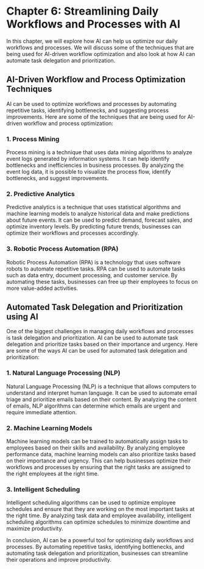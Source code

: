 Chapter 6: Streamlining Daily Workflows and Processes with AI
=============================================================

In this chapter, we will explore how AI can help us optimize our daily workflows and processes. We will discuss some of the techniques that are being used for AI-driven workflow optimization and also look at how AI can automate task delegation and prioritization.

AI-Driven Workflow and Process Optimization Techniques
------------------------------------------------------

AI can be used to optimize workflows and processes by automating repetitive tasks, identifying bottlenecks, and suggesting process improvements. Here are some of the techniques that are being used for AI-driven workflow and process optimization:

### 1. Process Mining

Process mining is a technique that uses data mining algorithms to analyze event logs generated by information systems. It can help identify bottlenecks and inefficiencies in business processes. By analyzing the event log data, it is possible to visualize the process flow, identify bottlenecks, and suggest improvements.

### 2. Predictive Analytics

Predictive analytics is a technique that uses statistical algorithms and machine learning models to analyze historical data and make predictions about future events. It can be used to predict demand, forecast sales, and optimize inventory levels. By predicting future trends, businesses can optimize their workflows and processes accordingly.

### 3. Robotic Process Automation (RPA)

Robotic Process Automation (RPA) is a technology that uses software robots to automate repetitive tasks. RPA can be used to automate tasks such as data entry, document processing, and customer service. By automating these tasks, businesses can free up their employees to focus on more value-added activities.

Automated Task Delegation and Prioritization using AI
-----------------------------------------------------

One of the biggest challenges in managing daily workflows and processes is task delegation and prioritization. AI can be used to automate task delegation and prioritize tasks based on their importance and urgency. Here are some of the ways AI can be used for automated task delegation and prioritization:

### 1. Natural Language Processing (NLP)

Natural Language Processing (NLP) is a technique that allows computers to understand and interpret human language. It can be used to automate email triage and prioritize emails based on their content. By analyzing the content of emails, NLP algorithms can determine which emails are urgent and require immediate attention.

### 2. Machine Learning Models

Machine learning models can be trained to automatically assign tasks to employees based on their skills and availability. By analyzing employee performance data, machine learning models can also prioritize tasks based on their importance and urgency. This can help businesses optimize their workflows and processes by ensuring that the right tasks are assigned to the right employees at the right time.

### 3. Intelligent Scheduling

Intelligent scheduling algorithms can be used to optimize employee schedules and ensure that they are working on the most important tasks at the right time. By analyzing task data and employee availability, intelligent scheduling algorithms can optimize schedules to minimize downtime and maximize productivity.

In conclusion, AI can be a powerful tool for optimizing daily workflows and processes. By automating repetitive tasks, identifying bottlenecks, and automating task delegation and prioritization, businesses can streamline their operations and improve productivity.
